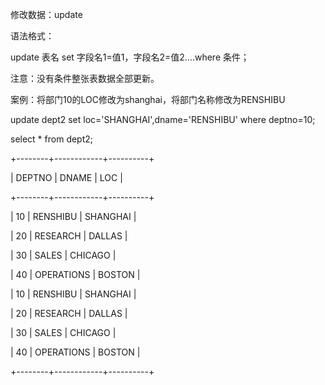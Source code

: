 修改数据：update



语法格式：

update 表名 set 字段名1=值1，字段名2=值2….where 条件；



注意：没有条件整张表数据全部更新。



案例：将部门10的LOC修改为shanghai，将部门名称修改为RENSHIBU

update dept2 set loc='SHANGHAI',dname='RENSHIBU' where deptno=10;

select \* from dept2;

+--------+------------+----------+

| DEPTNO | DNAME | LOC |

+--------+------------+----------+

| 10 | RENSHIBU | SHANGHAI |

| 20 | RESEARCH | DALLAS |

| 30 | SALES | CHICAGO |

| 40 | OPERATIONS | BOSTON |

| 10 | RENSHIBU | SHANGHAI |

| 20 | RESEARCH | DALLAS |

| 30 | SALES | CHICAGO |

| 40 | OPERATIONS | BOSTON |

+--------+------------+----------+



